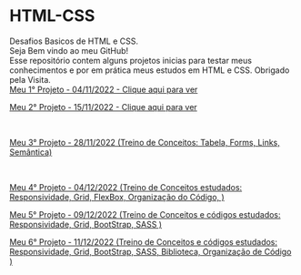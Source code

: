 # HTML-CSS

Desafios Basicos de HTML e CSS.<br>
Seja Bem vindo ao meu GitHub!<br>
Esse repositório contem alguns projetos inicias para testar meus conhecimentos e por em prática meus estudos em HTML e CSS.
Obrigado pela Visita. <br>
<a href="https://aguiarziin.github.io/HTML-CSS/Projetos/projeto-1/index.html" target="_blank" >Meu 1° Projeto - 04/11/2022 - Clique aqui para ver</a>

<a href="https://aguiarziin.github.io/HTML-CSS/Projetos/projeto-2/index.html">Meu 2° Projeto - 15/11/2022 - Clique aqui para ver</a>

<br>

<a href='https://aguiarziin.github.io/HTML-CSS/Projetos/projeto-3/index.html'> Meu 3° Projeto - 28/11/2022 (Treino de Conceitos: Tabela, Forms, Links, Semântica)</a>

<br>

<a href='https://aguiarziin.github.io/HTML-CSS/Projetos/projeto-4/index.html'> Meu 4° Projeto - 04/12/2022 (Treino de Conceitos estudados: Responsividade, Grid, FlexBox, Organização do Código, )</a>

<a href='https://aguiarziin.github.io/HTML-CSS/Projetos/projeto-5/index.html'> Meu 5° Projeto - 09/12/2022 (Treino de Conceitos e códigos estudados: Responsividade, Grid, BootStrap, SASS )</a>

<a href='https://aguiarziin.github.io/HTML-CSS/Projetos/projeto-6/index.html'> Meu 6° Projeto - 11/12/2022 (Treino de Conceitos e códigos estudados: Responsividade, Grid, BootStrap, SASS, Biblioteca, Organização de Código )</a>
